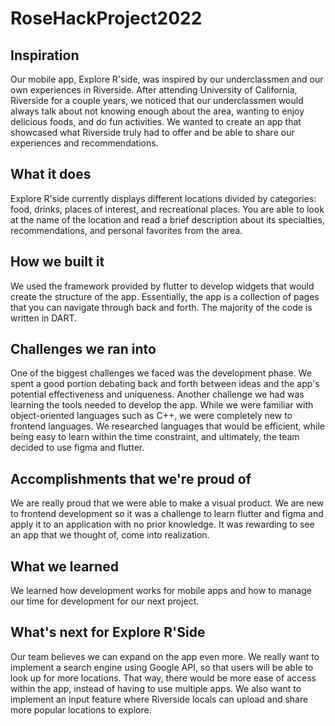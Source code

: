 # RoseHackProject2022

## Inspiration
Our mobile app, Explore R'side, was inspired by our underclassmen and our own experiences in Riverside. After attending University of California, Riverside for a couple years, we noticed that our underclassmen would always talk about not knowing enough about the area, wanting to enjoy delicious foods, and do fun activities. We wanted to create an app that showcased what Riverside truly had to offer and be able to share our experiences and recommendations.
## What it does
Explore R'side currently displays different locations divided by categories: food, drinks, places of interest, and recreational places. You are able to look at the name of the location and read a brief description about its specialties, recommendations, and personal favorites from the area.
## How we built it
We used the framework provided by flutter to develop widgets that would create the structure of the app. Essentially, the app is a collection of pages that you can navigate through back and forth. The majority of the code is written in DART.
## Challenges we ran into
One of the biggest challenges we faced was the development phase. We spent a good portion debating back and forth between ideas and the app's potential effectiveness and uniqueness. Another challenge we had was learning the tools needed to develop the app. While we were familiar with object-oriented languages such as C++, we were completely new to frontend languages. We researched languages that would be efficient, while being easy to learn within the time constraint, and ultimately, the team decided to use figma and flutter. 
## Accomplishments that we're proud of
We are really proud that we were able to make a visual product. We are new to frontend development so it was a challenge to learn flutter and figma and apply it to an application with no prior knowledge. It was rewarding to see an app that we thought of, come into realization.
## What we learned
We learned how development works for mobile apps and how to manage our time for development for our next project.
## What's next for Explore R'Side
Our team believes we can expand on the app even more. We really want to implement a search engine using Google API, so that users will be able to look up for more locations. That way, there would be more ease of access within the app, instead of having to use multiple apps. We also want to implement an input feature where Riverside locals can upload and share more popular locations to explore.
